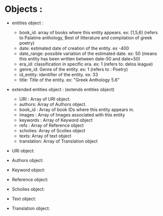 # Objects :

- entities object :
  - book_id: array of books where this entity appears. ex: [1,5,6] (refers to Palatine anthology, Best of litterature and compilation of greek poetry)
  - date: estimated date of creation of the entity. ex -400
  - date_range: possible variation of the estimated date. ex: 50 (means this entity has been written between date-50 and date+50)
  - era_id: classification in specific era. ex: 1 (refers to: delos league)
  - genre_id: Genre of the entity. ex: 1 (refers to : Poetry)
  - id_entity: identifier of the entity. ex: 33
  - title: Title of the entity. ex: "Greek Anthology 5.6"

- extended entities object : (extends entities object)
  - URI : Array of URI object.
  - authors: Array of Authors object.
  - book_id : Array of book IDs where this entity appears in.
  - images : Array of Images associated with this entity
  - keywords : Array of Keyword object
  - refs : Array of Reference object
  - scholies: Array of Scolies object
  - texts: Array of text object
  - translation: Array of Translation object

- URI object:
- Authors object:
- Keyword object:
- Reference object:
- Scholies object:
- Text object:
- Translation object:
